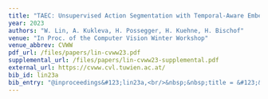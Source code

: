 ```yaml
---
title: "TAEC: Unsupervised Action Segmentation with Temporal-Aware Embedding and Clustering"
year: 2023
authors: "W. Lin, A. Kukleva, H. Possegger, H. Kuehne, H. Bischof"
venue: "In Proc. of the Computer Vision Winter Workshop"
venue_abbrev: CVWW
pdf_url: /files/papers/lin-cvww23.pdf
supplemental_url: /files/papers/lin-cvww23-supplemental.pdf
external_url: https://cvww.cvl.tuwien.ac.at/
bib_id: lin23a
bib_entry: "@inproceedings&#123;lin23a,<br/>&nbsp;&nbsp;title = &#123;&#123;TAEC: Unsupervised Action Segmentation with Temporal-Aware Embedding and Clustering&#125;&#125;,<br/>&nbsp;&nbsp;author = &#123;Lin, Wei and Kukleva, Anna and Possegger, Horst and Kuehne, Hilde and Bischof, Horst&#125;,<br/>&nbsp;&nbsp;booktitle = &#123;Proc. of the Computer Vision Winter Workshop (CVWW)&#125;,<br/>&nbsp;&nbsp;year = &#123;2023&#125;<br/>&#125;"
---
```

